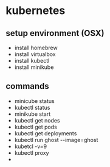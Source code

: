 # kubernetes
## setup environment (OSX)
* install homebrew
* install virtualbox
* install kubectl
* install minikube

## commands
- minicube status
- kubectl status
- minikube start
- kubectl get nodes
- kubectl get pods
- kubectl get deployments
- kubectl run ghost --image=ghost
- kubetcl -v=9 
- kubectl proxy
- 
